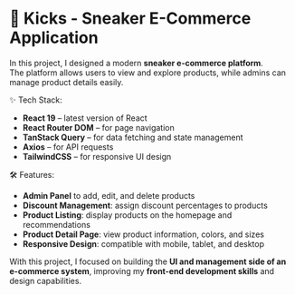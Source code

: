 # 🏀 Kicks - Sneaker E-Commerce Application  
In this project, I designed a modern **sneaker e-commerce platform**.  
The platform allows users to view and explore products, while admins can manage product details easily.  

✨ Tech Stack:  
- **React 19** – latest version of React  
- **React Router DOM** – for page navigation  
- **TanStack Query** – for data fetching and state management  
- **Axios** – for API requests  
- **TailwindCSS** – for responsive UI design  

🛠 Features:  
- **Admin Panel** to add, edit, and delete products  
- **Discount Management**: assign discount percentages to products  
- **Product Listing**: display products on the homepage and recommendations  
- **Product Detail Page**: view product information, colors, and sizes  
- **Responsive Design**: compatible with mobile, tablet, and desktop  

With this project, I focused on building the **UI and management side of an e-commerce system**, improving my **front-end development skills** and design capabilities.  



  
